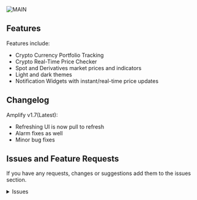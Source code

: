 ![MAIN](https://i.imgur.com/GORKzhA.png)

## Features

Features include:
* Crypto Currency Portfolio Tracking
* Crypto Real-Time Price Checker
* Spot and Derivatives market prices and indicators
* Light and dark themes
* Notification Widgets with instant/real-time price updates

## Changelog

Amplify v1.7(Latest):
* Refreshing UI is now pull to refresh
* Alarm fixes as well
* Minor bug fixes

## Issues and Feature Requests

If you have any requests, changes or suggestions add them to the issues section. 

<details><summary>Issues</summary>

## FAQ

[See our website.](https://tekhnical.com/amplify/)
You can also reach out to us on [Twitter](https://twitter.com/tekkaadan).

## Disclaimer

The developer of this application does not have any affiliation with the content providers available.
